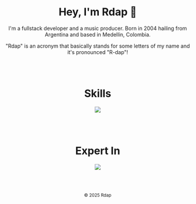 <!-- Banner -->
<!-- ![Rdap](./github_rdap_banner.png) -->

<!-- Start -->
<h1 align="center">Hey, I'm Rdap 👋</h1>
<p align="center">I'm a fullstack developer and a music producer. Born in 2004 hailing from Argentina and based in Medellin, Colombia.</p>
<p align="center">"Rdap" is an acronym that basically stands for some letters of my name and it's pronounced "R-dap"!</p>
<br>
<br>
<h1 align="center">Skills</h1>
<p align="center">
    <a href="https://dev.rdaphq.com" target="_blank">
        <img src="https://skillicons.dev/icons?i=astro,nextjs,css,discordjs,express,figma,gcp,git,github,html,js,mysql,nodejs,npm,pnpm,ps,php,py,react,replit,redis,sass,sqlite,supabase,tailwind,ts,nginx,vercel,wordpress,webflow&perline=6" />
    </a>
</p>
<br>
<br>
<h1 align="center">Expert In</h1>
<p align="center">
    <a href="https://dev.rdaphq.com" target="_blank">
        <img src="https://skillicons.dev/icons?i=css,discordjs,html,npm,pnpm,ps,react,sass,tailwind,wordpress" />
    </a>
</p>
<br>
<br>
<p align="center">
    <small align="center">&copy; 2025 Rdap</small>
</p>
<!-- ![Skills/Knowledge](https://skillicons.dev/icons?i=css,discordjs,discord,express,figma,gcp,git,github,html,js,mysql,nodejs,npm,ps,php,react,replit,sass,sqlite,tailwind,ts,vscode,wordpress,windows,webflow) -->
